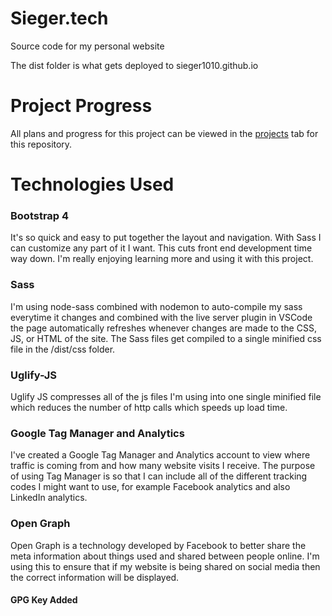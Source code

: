 # Sieger.tech
Source code for my personal website

The dist folder is what gets deployed to sieger1010.github.io

# Project Progress
All plans and progress for this project can be viewed in the [projects](https://github.com/sieger1010/Sieger.tech/projects) tab for this repository.

# Technologies Used

### Bootstrap 4
It's so quick and easy to put together the layout and navigation. With Sass I can customize any part of it I want. This cuts front end development time way down. I'm really enjoying learning more and using it with this project.

### Sass
I'm using node-sass combined with nodemon to auto-compile my sass everytime it changes and combined with the live server plugin in VSCode the page automatically refreshes whenever changes are made to the CSS, JS, or HTML of the site. The Sass files get compiled to a single minified css file in the /dist/css folder.

### Uglify-JS
Uglify JS compresses all of the js files I'm using into one single minified file which reduces the number of http calls which speeds up load time.

### Google Tag Manager and Analytics
I've created a Google Tag Manager and Analytics account to view where traffic is coming from and how many website visits I receive. The purpose of using Tag Manager is so that I can include all of the different tracking codes I might want to use, for example Facebook analytics and also LinkedIn analytics.

### Open Graph
Open Graph is a technology developed by Facebook to better share the meta information about things used and shared between people online. I'm using this to ensure that if my website is being shared on social media then the correct information will be displayed.

#### GPG Key Added